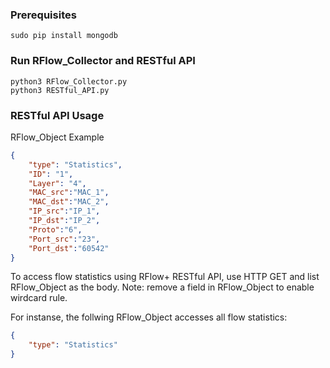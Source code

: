 ### Prerequisites
```
sudo pip install mongodb
```
### Run RFlow_Collector and RESTful API
```
python3 RFlow_Collector.py
python3 RESTful_API.py
```

### RESTful API Usage

RFlow_Object Example
```JSON
{
    "type": "Statistics",
    "ID": "1", 
    "Layer": "4",
    "MAC_src":"MAC_1", 
    "MAC_dst":"MAC_2", 
    "IP_src":"IP_1", 
    "IP_dst":"IP_2", 
    "Proto":"6", 
    "Port_src":"23", 
    "Port_dst":"60542"
}
```
To access flow statistics using RFlow+ RESTful API, use HTTP GET and list RFlow_Object as the body. Note: remove a field in RFlow_Object to enable wirdcard rule. 

For instanse, the follwing RFlow_Object accesses all flow statistics:
```JSON
{
    "type": "Statistics"
}
```
